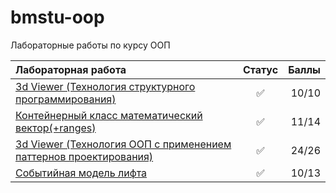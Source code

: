 # bmstu-oop
Лабораторные работы по курсу ООП

|**Лабораторная работа**|**Статус**|**Баллы**|
|:---               | :---:| ---:|
|[3d Viewer (Технология структурного программирования)](lab_01)|✅|10/10|
|[Контейнерный класс математический вектор(+ranges)](lab_02)|✅|11/14|
|[3d Viewer (Технология ООП с применением паттернов проектирования)](lab_03)|✅|24/26|
|[Событийная модель лифта](lab_04)|✅|10/13|
